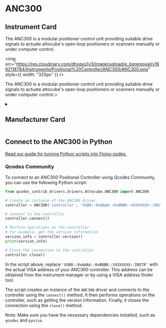 
# ANC300

## Instrument Card

<div className="flex">

<div>

The ANC300 is a modular positioner control unit providing suitable drive signals to actuate attocube's open loop positioners or scanners manually or under computer control.

</div>

<img src="https://res.cloudinary.com/dhopxs1y3/image/upload/e_bgremoval/v1692118784/Instruments/Positional%20Controller/ANC300/ANC300.png" style={{ width: "325px" }} />

</div>

The ANC300 is a modular positioner control unit providing suitable drive signals to actuate attocube's open loop positioners or scanners manually or under computer control.>

<details>
<summary><h2>Manufacturer Card</h2></summary>

<img src="https://res.cloudinary.com/dhopxs1y3/image/upload/v1692125972/Instruments/Vendor%20Logos/Attocube.png" style={{ width: "100%", objectFit: "cover" }} />

**Attocube** is a leading pioneer for nanotechnology solutions in precision motion and nanopositioning applications, cryogenic microscopy,. <a href="https://www.attocube.com/en">Website</a>.

<ul>
  <li>Headquarters: Germany</li>
  <li>Yearly Revenue (millions, USD): 14.0</li>
</ul>
</details>

## Connect to the ANC300 in Python

[Read our guide for turning Python scripts into Flojoy nodes.](https://docs.flojoy.ai/custom-nodes/creating-custom-node/)

### Qcodes Community

To connect to an ANC300 Positional Controller using Qcodes Community, you can use the following Python script:

```python
from qcodes_contrib_drivers.drivers.Attocube.ANC300 import ANC300

# Create an instance of the ANC300 driver
controller = ANC300('controller', 'USB0::0xAAAA::0xBBBB::XXXXXXXX::INSTR')

# Connect to the controller
controller.connect()

# Perform operations on the controller
# For example, get the version information
version_info = controller.version()
print(version_info)

# Close the connection to the controller
controller.close()
```

In the script above, replace `'USB0::0xAAAA::0xBBBB::XXXXXXXX::INSTR'` with the actual VISA address of your ANC300 controller. This address can be obtained from the instrument manager or by using a VISA address finder tool.

The script creates an instance of the `ANC300` driver and connects to the controller using the `connect()` method. It then performs operations on the controller, such as getting the version information. Finally, it closes the connection using the `close()` method.

Note: Make sure you have the necessary dependencies installed, such as `qcodes` and `pyvisa`.

